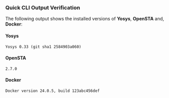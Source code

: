 ### Quick CLI Output Verification
The following output shows the installed versions of **Yosys**, **OpenSTA** and, **Docker**:


#### Yosys
```text
Yosys 0.33 (git sha1 2584903a060)
```

#### OpenSTA
```text
2.7.0
```

#### Docker
```text
Docker version 24.0.5, build 123abc456def
```
